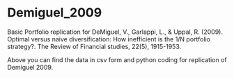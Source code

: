 # Demiguel_2009
Basic Portfolio replication for DeMiguel, V., Garlappi, L., & Uppal, R. (2009). Optimal versus naive diversification: How inefficient is the 1/N portfolio strategy?. The Review of Financial studies, 22(5), 1915-1953.


Above you can find the data in csv form and python coding for replication of Demiguel 2009.
